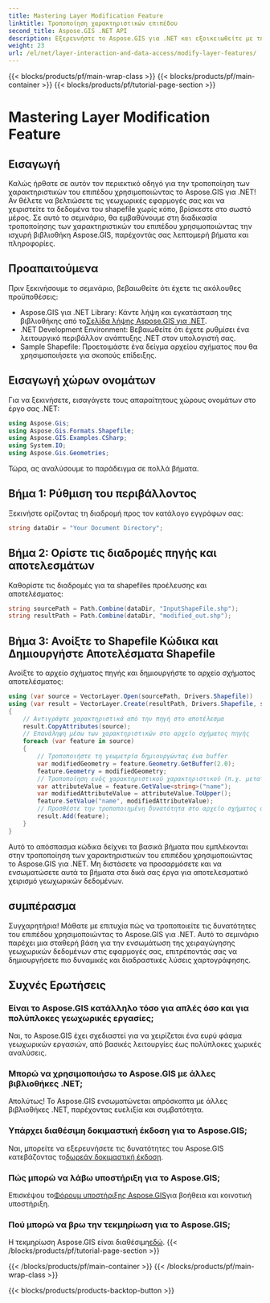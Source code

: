 ```yaml
---
title: Mastering Layer Modification Feature
linktitle: Τροποποίηση χαρακτηριστικών επιπέδου
second_title: Aspose.GIS .NET API
description: Εξερευνήστε το Aspose.GIS για .NET και εξοικειωθείτε με την τέχνη της τροποποίησης χαρακτηριστικών επιπέδων σε shapefiles χωρίς κόπο. Ενισχύστε τις γεωχωρικές σας εφαρμογές με ακρίβεια και ευκολία.
weight: 23
url: /el/net/layer-interaction-and-data-access/modify-layer-features/
---
```


{{< blocks/products/pf/main-wrap-class >}}
{{< blocks/products/pf/main-container >}}
{{< blocks/products/pf/tutorial-page-section >}}

# Mastering Layer Modification Feature

## Εισαγωγή
Καλώς ήρθατε σε αυτόν τον περιεκτικό οδηγό για την τροποποίηση των χαρακτηριστικών του επιπέδου χρησιμοποιώντας το Aspose.GIS για .NET! Αν θέλετε να βελτιώσετε τις γεωχωρικές εφαρμογές σας και να χειριστείτε τα δεδομένα του shapefile χωρίς κόπο, βρίσκεστε στο σωστό μέρος. Σε αυτό το σεμινάριο, θα εμβαθύνουμε στη διαδικασία τροποποίησης των χαρακτηριστικών του επιπέδου χρησιμοποιώντας την ισχυρή βιβλιοθήκη Aspose.GIS, παρέχοντάς σας λεπτομερή βήματα και πληροφορίες.
## Προαπαιτούμενα
Πριν ξεκινήσουμε το σεμινάριο, βεβαιωθείτε ότι έχετε τις ακόλουθες προϋποθέσεις:
-  Aspose.GIS για .NET Library: Κάντε λήψη και εγκατάσταση της βιβλιοθήκης από το[Σελίδα λήψης Aspose.GIS για .NET](https://releases.aspose.com/gis/net/).
- .NET Development Environment: Βεβαιωθείτε ότι έχετε ρυθμίσει ένα λειτουργικό περιβάλλον ανάπτυξης .NET στον υπολογιστή σας.
- Sample Shapefile: Προετοιμάστε ένα δείγμα αρχείου σχήματος που θα χρησιμοποιήσετε για σκοπούς επίδειξης.
## Εισαγωγή χώρων ονομάτων
Για να ξεκινήσετε, εισαγάγετε τους απαραίτητους χώρους ονομάτων στο έργο σας .NET:
```csharp
using Aspose.Gis;
using Aspose.Gis.Formats.Shapefile;
using Aspose.GIS.Examples.CSharp;
using System.IO;
using Aspose.Gis.Geometries;
```
Τώρα, ας αναλύσουμε το παράδειγμα σε πολλά βήματα.
## Βήμα 1: Ρύθμιση του περιβάλλοντος
Ξεκινήστε ορίζοντας τη διαδρομή προς τον κατάλογο εγγράφων σας:
```csharp
string dataDir = "Your Document Directory";
```
## Βήμα 2: Ορίστε τις διαδρομές πηγής και αποτελεσμάτων
Καθορίστε τις διαδρομές για τα shapefiles προέλευσης και αποτελέσματος:
```csharp
string sourcePath = Path.Combine(dataDir, "InputShapeFile.shp");
string resultPath = Path.Combine(dataDir, "modified_out.shp");
```
## Βήμα 3: Ανοίξτε το Shapefile Κώδικα και Δημιουργήστε Αποτελέσματα Shapefile
Ανοίξτε το αρχείο σχήματος πηγής και δημιουργήστε το αρχείο σχήματος αποτελέσματος:
```csharp
using (var source = VectorLayer.Open(sourcePath, Drivers.Shapefile))
using (var result = VectorLayer.Create(resultPath, Drivers.Shapefile, source.SpatialReferenceSystem))
{
    // Αντιγράψτε χαρακτηριστικά από την πηγή στο αποτέλεσμα
    result.CopyAttributes(source);
    // Επανάληψη μέσω των χαρακτηριστικών στο αρχείο σχήματος πηγής
    foreach (var feature in source)
    {
        // Τροποποιήστε τη γεωμετρία δημιουργώντας ένα buffer
        var modifiedGeometry = feature.Geometry.GetBuffer(2.0);
        feature.Geometry = modifiedGeometry;
        // Τροποποίηση ενός χαρακτηριστικού χαρακτηριστικού (π.χ. μετατροπή του χαρακτηριστικού «όνομα» σε κεφαλαία)
        var attributeValue = feature.GetValue<string>("name");
        var modifiedAttributeValue = attributeValue.ToUpper();
        feature.SetValue("name", modifiedAttributeValue);
        // Προσθέστε την τροποποιημένη δυνατότητα στο αρχείο σχήματος αποτελέσματος
        result.Add(feature);
    }
}
```
Αυτό το απόσπασμα κώδικα δείχνει τα βασικά βήματα που εμπλέκονται στην τροποποίηση των χαρακτηριστικών του επιπέδου χρησιμοποιώντας το Aspose.GIS για .NET. Μη διστάσετε να προσαρμόσετε και να ενσωματώσετε αυτά τα βήματα στα δικά σας έργα για αποτελεσματικό χειρισμό γεωχωρικών δεδομένων.
## συμπέρασμα
Συγχαρητήρια! Μάθατε με επιτυχία πώς να τροποποιείτε τις δυνατότητες του επιπέδου χρησιμοποιώντας το Aspose.GIS για .NET. Αυτό το σεμινάριο παρέχει μια σταθερή βάση για την ενσωμάτωση της χειραγώγησης γεωχωρικών δεδομένων στις εφαρμογές σας, επιτρέποντάς σας να δημιουργήσετε πιο δυναμικές και διαδραστικές λύσεις χαρτογράφησης.
## Συχνές Ερωτήσεις
### Είναι το Aspose.GIS κατάλληλο τόσο για απλές όσο και για πολύπλοκες γεωχωρικές εργασίες;
Ναι, το Aspose.GIS έχει σχεδιαστεί για να χειρίζεται ένα ευρύ φάσμα γεωχωρικών εργασιών, από βασικές λειτουργίες έως πολύπλοκες χωρικές αναλύσεις.
### Μπορώ να χρησιμοποιήσω το Aspose.GIS με άλλες βιβλιοθήκες .NET;
Απολύτως! Το Aspose.GIS ενσωματώνεται απρόσκοπτα με άλλες βιβλιοθήκες .NET, παρέχοντας ευελιξία και συμβατότητα.
### Υπάρχει διαθέσιμη δοκιμαστική έκδοση για το Aspose.GIS;
 Ναι, μπορείτε να εξερευνήσετε τις δυνατότητες του Aspose.GIS κατεβάζοντας το[δωρεάν δοκιμαστική έκδοση](https://releases.aspose.com/).
### Πώς μπορώ να λάβω υποστήριξη για το Aspose.GIS;
 Επισκέψου το[Φόρουμ υποστήριξης Aspose.GIS](https://forum.aspose.com/c/gis/33)για βοήθεια και κοινοτική υποστήριξη.
### Πού μπορώ να βρω την τεκμηρίωση για το Aspose.GIS;
 Η τεκμηρίωση Aspose.GIS είναι διαθέσιμη[εδώ](https://reference.aspose.com/gis/net/).
{{< /blocks/products/pf/tutorial-page-section >}}

{{< /blocks/products/pf/main-container >}}
{{< /blocks/products/pf/main-wrap-class >}}

{{< blocks/products/products-backtop-button >}}
